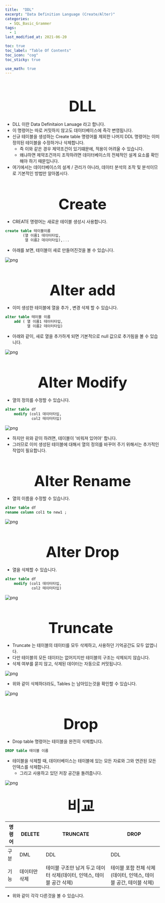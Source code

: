 ```yaml
---
title:  "DDL"
excerpt: "Data Definition Language (Create/Alter)"
categories:
  - SQL_Basic_Grammer
tags:
  - 1
last_modified_at: 2021-06-20

toc: true
toc_label: "Table Of Contents"
toc_icon: "cog"
toc_sticky: true

use_math: true
---
```


<br>

# <center><font size="15">DLL</font></center> 

- DLL 이란 Data Definitaion Lanuage 라고 합니다.
- 이 명령어는 따로 커밋하지 않고도 데이터베이스에 즉각 변영됩니다.
- 신규 테이블을 생성하는 Create table 명령어를 제외한 나머지 DDL 명령어는 이미 정의된 테이블을 수정하거나 삭제합니다. 
  - 즉 이와 같은 경우 제약조건이 있기떄문에, 적용이 어려울 수 있습니다. 
  - 왜냐하면 제약조건까지 조작하려면 데이터베이스의 전체적인 설계 요소를 확인해야 하기 때문입니다. 
- 여기에서는 데이터베이스의 설계 / 관리가 아니라, 데이터 분석의 조작 및 분석이므로 기본적인 방법만 알아봅시다. 

<br>

## <center><font size="15">Create</font></center> 

- CREATE 명령어는 새로운 테이블 생성시 사용합니다. 

```sql
create table 테이블이름 
		(열 이름1 데이터타입, 
         열 이름2 데이터타입),...
```

- 아래를 보면, 테이블이 새로 만들어진것을 볼 수 있습니다. 

![png](/assets/images/SQL_Basic/15_1.png)

<br>

## <center><font size="15">Alter add</font> </center> 

- 이미 생성한 테이블에 열을 추가 , 변경 삭제 할 수 있습니다. 

```sql
alter table 테이블 이름 
	add ( 열 이름1 데이터타입, 
	      열 이름2 데이터타입)
```

- 아래와 같이, 새로 열을 추가하게 되면 기본적으로 null 값으로 추가됨을 볼 수 있습니다. 

![png](/assets/images/SQL_Basic/15_2.png)

<br>

## <center><font size="15">Alter Modify </font></center> 

- 열의 정의를 수정할 수 있습니다. 

```sql
alter table df 
	modify (col1 데이터타입,
           	col2 테이터타입)
```

![png](/assets/images/SQL_Basic/15_3.png)

- 하지만 위와 같이 하려면, 테이블이 '비워져 있어야' 합니다. 
- 그러므로 이미 생성된 테이블에 대해서 열의 정의를 바꾸어 주기 위해서는 추가적인 작업이 필요합니다. 

<br>

## <center><font size="15">Alter Rename</font></center> 

- 열의 이름을 수정할 수 있습니다. 

```sql
alter table df 
rename column col1 to new1 ;
```

![png](/assets/images/SQL_Basic/15_4.png)

<br>

## <center><font size="15">Alter Drop</font></center> 

- 열을 삭제할 수 있습니다. 

```sql
alter table df 
	modify (col1 데이터타입,
           	col2 테이터타입)
```

![png](/assets/images/SQL_Basic/15_4.png)

<br>

## <center><font size="15">Truncate </font></center> 

- Truncate 는 테이블의 데이터를 모두 삭제하고, 사용하던 기억공간도 모두 없앱니다. 
- 다만 테이블의 모든 데이터는 없어지지만 테이블의 구조는 삭제되지 않습니다.
- 삭제 여부를 묻지 않고, 삭제된 데이터는 자동으로 커밋됩니다. 

![png](/assets/images/SQL_Basic/15_5.png)

- 위와 같이 삭제하더라도, Tables 는  남아있는것을 확인할 수 있습니다. 

![png](/assets/images/SQL_Basic/15_6.png)

<br>

## <center><font size="15">Drop </font></center> 

- Drop table 명령어는 테이블을 완전히 삭제합니다. 

```sql
DROP table 테이블 이름
```

- 테이블을 삭제할 때, 데이터베이스는 테이블에 있는 모든 자료와 그와 연관된 모든 인덱스를 삭제합니다. 
  - 그리고 사용하고 있던 저장 공간을 돌려줍니다. 

![png](/assets/images/SQL_Basic/15_7.png)





## <center><font size="15">비교 </font></center> 

| 명령어 | DELETE        | TRUNCATE                                                     | DROP                                                         |
| ------ | ------------- | ------------------------------------------------------------ | ------------------------------------------------------------ |
| 구분   | DML           | DDL                                                          | DDL                                                          |
| 기능   | 데이터만 삭제 | 테이블 구조만 남겨 두고 데이터 삭제(데이터, 인덱스, 테이블 공간 삭제) | 테이블 포함 전체 삭제(데이터, 인덱스, 테이블 공간, 테이블 삭제) |

- 위와 같이 각각 다른것을 볼 수 있습니다. 


